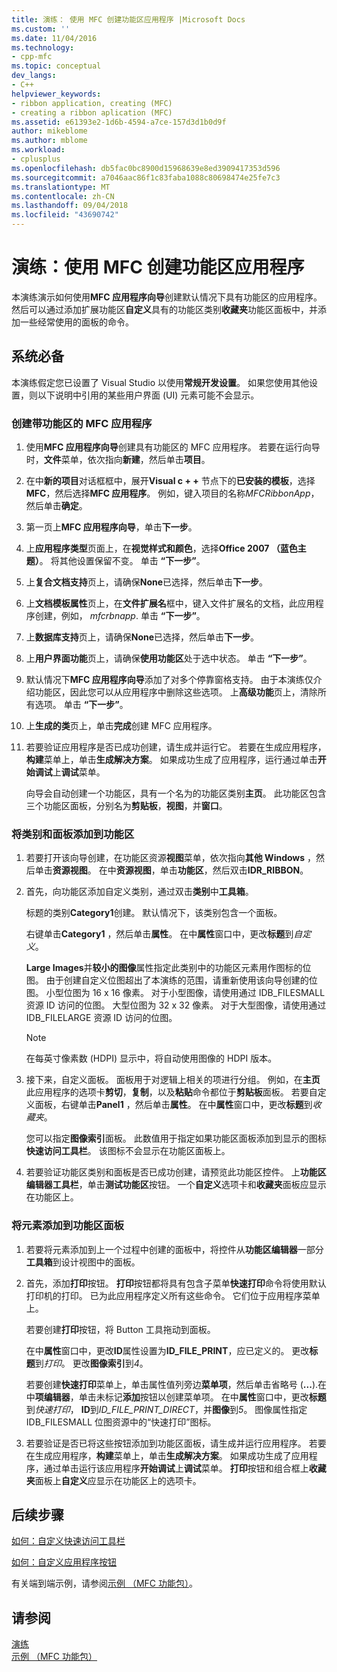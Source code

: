 ```yaml
---
title: 演练： 使用 MFC 创建功能区应用程序 |Microsoft Docs
ms.custom: ''
ms.date: 11/04/2016
ms.technology:
- cpp-mfc
ms.topic: conceptual
dev_langs:
- C++
helpviewer_keywords:
- ribbon application, creating (MFC)
- creating a ribbon aplication (MFC)
ms.assetid: e61393e2-1d6b-4594-a7ce-157d3d1b0d9f
author: mikeblome
ms.author: mblome
ms.workload:
- cplusplus
ms.openlocfilehash: db5fac0bc8900d15968639e8ed3909417353d596
ms.sourcegitcommit: a7046aac86f1c83faba1088c80698474e25fe7c3
ms.translationtype: MT
ms.contentlocale: zh-CN
ms.lasthandoff: 09/04/2018
ms.locfileid: "43690742"
---
```

# <a name="walkthrough-creating-a-ribbon-application-by-using-mfc"></a>演练：使用 MFC 创建功能区应用程序
本演练演示如何使用**MFC 应用程序向导**创建默认情况下具有功能区的应用程序。 然后可以通过添加扩展功能区**自定义**具有的功能区类别**收藏夹**功能区面板中，并添加一些经常使用的面板的命令。  
  
## <a name="prerequisites"></a>系统必备  
 本演练假定您已设置了 Visual Studio 以使用**常规开发设置**。 如果您使用其他设置，则以下说明中引用的某些用户界面 (UI) 元素可能不会显示。  
  
### <a name="to-create-an-mfc-application-that-has-a-ribbon"></a>创建带功能区的 MFC 应用程序  
  
1.  使用**MFC 应用程序向导**创建具有功能区的 MFC 应用程序。 若要在运行向导时，**文件**菜单，依次指向**新建**，然后单击**项目**。  
  
2.  在中**新的项目**对话框框中，展开**Visual c + +** 节点下的**已安装的模板**，选择**MFC**，然后选择**MFC 应用程序**。 例如，键入项目的名称*MFCRibbonApp*，然后单击**确定**。  
  
3.  第一页上**MFC 应用程序向导**，单击**下一步**。  
  
4.  上**应用程序类型**页面上，在**视觉样式和颜色**，选择**Office 2007 （蓝色主题）**。 将其他设置保留不变。 单击 **“下一步”**。  
  
5.  上**复合文档支持**页上，请确保**None**已选择，然后单击**下一步**。  
  
6.  上**文档模板属性**页上，在**文件扩展名**框中，键入文件扩展名的文档，此应用程序创建，例如， *mfcrbnapp*. 单击 **“下一步”**。  
  
7.  上**数据库支持**页上，请确保**None**已选择，然后单击**下一步**。  
  
8.  上**用户界面功能**页上，请确保**使用功能区**处于选中状态。 单击 **“下一步”**。  
  
9. 默认情况下**MFC 应用程序向导**添加了对多个停靠窗格支持。 由于本演练仅介绍功能区，因此您可以从应用程序中删除这些选项。 上**高级功能**页上，清除所有选项。 单击 **“下一步”**。  
  
10. 上**生成的类**页上，单击**完成**创建 MFC 应用程序。  
  
11. 若要验证应用程序是否已成功创建，请生成并运行它。 若要在生成应用程序，**构建**菜单上，单击**生成解决方案**。 如果成功生成了应用程序，运行通过单击**开始调试**上**调试**菜单。  
  
     向导会自动创建一个功能区，具有一个名为的功能区类别**主页**。 此功能区包含三个功能区面板，分别名为**剪贴板**，**视图**，并**窗口**。  
  
### <a name="to-add-a-category-and-panel-to-the-ribbon"></a>将类别和面板添加到功能区  
  
1.  若要打开该向导创建，在功能区资源**视图**菜单，依次指向**其他 Windows** ，然后单击**资源视图**。 在中**资源视图**，单击**功能区**，然后双击**IDR_RIBBON**。  
  
2.  首先，向功能区添加自定义类别，通过双击**类别**中**工具箱**。  
  
     标题的类别**Category1**创建。 默认情况下，该类别包含一个面板。  
  
     右键单击**Category1** ，然后单击**属性**。 在中**属性**窗口中，更改**标题**到*自定义*。  
  
     **Large Images**并**较小的图像**属性指定此类别中的功能区元素用作图标的位图。 由于创建自定义位图超出了本演练的范围，请重新使用该向导创建的位图。 小型位图为 16 x 16 像素。 对于小型图像，请使用通过 IDB_FILESMALL 资源 ID 访问的位图。 大型位图为 32 x 32 像素。 对于大型图像，请使用通过 IDB_FILELARGE 资源 ID 访问的位图。  
  
    > [!NOTE]
    >  在每英寸像素数 (HDPI) 显示中，将自动使用图像的 HDPI 版本。  
  
3.  接下来，自定义面板。 面板用于对逻辑上相关的项进行分组。 例如，在**主页**此应用程序的选项卡**剪切**，**复制**，以及**粘贴**命令都位于**剪贴板**面板。 若要自定义面板，右键单击**Panel1** ，然后单击**属性**。 在中**属性**窗口中，更改**标题**到*收藏夹*。  
  
     您可以指定**图像索引**面板。 此数值用于指定如果功能区面板添加到显示的图标**快速访问工具栏**。 该图标不会显示在功能区面板上。  
  
4.  若要验证功能区类别和面板是否已成功创建，请预览此功能区控件。 上**功能区编辑器工具栏**，单击**测试功能区**按钮。 一个**自定义**选项卡和**收藏夹**面板应显示在功能区上。  
  
### <a name="to-add-elements-to-the-ribbon-panels"></a>将元素添加到功能区面板  
  
1.  若要将元素添加到上一个过程中创建的面板中，将控件从**功能区编辑器**一部分**工具箱**到设计视图中的面板。  
  
2.  首先，添加**打印**按钮。 **打印**按钮都将具有包含子菜单**快速打印**命令将使用默认打印机的打印。 已为此应用程序定义所有这些命令。 它们位于应用程序菜单上。  
  
     若要创建**打印**按钮，将 Button 工具拖动到面板。  
  
     在中**属性**窗口中，更改**ID**属性设置为**ID_FILE_PRINT**，应已定义的。 更改**标题**到*打印*。 更改**图像索引**到*4*。  
  
     若要创建**快速打印**菜单上，单击属性值列旁边**菜单项**，然后单击省略号 (**...**).在中**项编辑器**，单击未标记**添加**按钮以创建菜单项。 在中**属性**窗口中，更改**标题**到*快速打印*， **ID**到*ID_FILE_PRINT_DIRECT*，并**图像**到*5*。 图像属性指定 IDB_FILESMALL 位图资源中的“快速打印”图标。  
  
3.  若要验证是否已将这些按钮添加到功能区面板，请生成并运行应用程序。 若要在生成应用程序，**构建**菜单上，单击**生成解决方案**。 如果成功生成了应用程序，通过单击运行该应用程序**开始调试**上**调试**菜单。 **打印**按钮和组合框上**收藏夹**面板上**自定义**应显示在功能区上的选项卡。  
  
## <a name="next-steps"></a>后续步骤  
 [如何：自定义快速访问工具栏](../mfc/how-to-customize-the-quick-access-toolbar.md)  
  
 [如何：自定义应用程序按钮](../mfc/how-to-customize-the-application-button.md)  
  
 有关端到端示例，请参阅[示例 （MFC 功能包）](../visual-cpp-samples.md)。  
  
## <a name="see-also"></a>请参阅  
 [演练](../mfc/walkthroughs-mfc.md)   
 [示例 （MFC 功能包）](../visual-cpp-samples.md)

